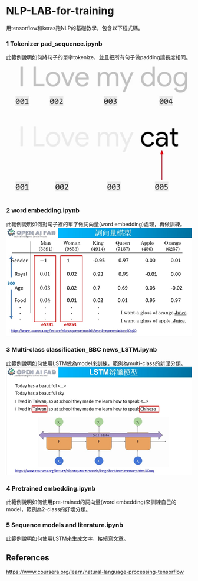 # NLP-LAB-for-training
用tensorflow和keras跑NLP的基礎教學，包含以下程式碼。  
### 1 Tokenizer pad_sequence.ipynb
此範例說明如何將句子的單字tokenize，並且把所有句子做padding讓長度相同。  
![image1](images/01.jpg)  
### 2 word embedding.ipynb
此範例說明如何對句子裡的單字做詞向量(word embedding)處理，再做訓練。  
![image2](images/02.jpg)  
### 3 Multi-class classification_BBC news_LSTM.ipynb
此範例說明如何使用LSTM做為model來訓練，範例為multi-class的新聞分類。  
![image3](images/03.jpg)  
### 4 Pretrained embedding.ipynb
此範例說明如何使用pre-trained的詞向量(word embedding)來訓練自己的model，範例為2-class的好壞分類。  
### 5 Sequence models and literature.ipynb
此範例說明如何使用LSTM來生成文字，接續寫文章。  
## References
https://www.coursera.org/learn/natural-language-processing-tensorflow  
